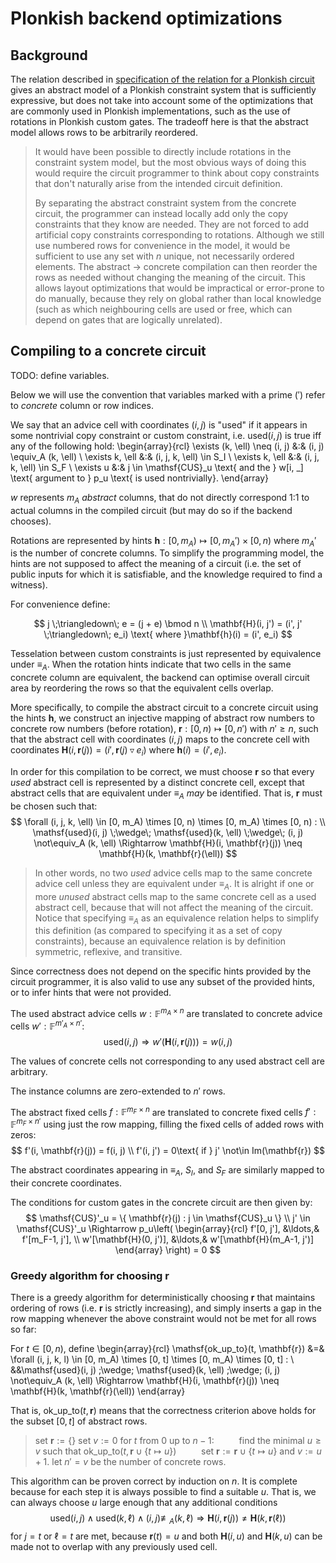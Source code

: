 # Plonkish backend optimizations

## Background

The relation described in [specification of the relation for a Plonkish circuit](https://github.com/daira/plonk-standard/blob/main/relation.md) gives an abstract model of a Plonkish constraint system that is sufficiently expressive, but does not take into account some of the optimizations that are commonly used in Plonkish implementations, such as the use of rotations in Plonkish custom gates. The tradeoff here is that the abstract model allows rows to be arbitrarily reordered.

> It would have been possible to directly include rotations in the constraint system model, but the most obvious ways of doing this would require the circuit programmer to think about copy constraints that don't naturally arise from the intended circuit definition.
>
> By separating the abstract constraint system from the concrete circuit, the programmer can instead locally add only the copy constraints that they know are needed. They are not forced to add artificial copy constraints corresponding to rotations. Although we still use numbered rows for convenience in the model, it would be sufficient to use any set with $n$ unique, not necessarily ordered elements. The abstract $\rightarrow$ concrete compilation can then reorder the rows as needed without changing the meaning of the circuit. This allows layout optimizations that would be impractical or error-prone to do manually, because they rely on global rather than local knowledge (such as which neighbouring cells are used or free, which can depend on gates that are logically unrelated).

## Compiling to a concrete circuit

TODO: define variables.

Below we will use the convention that variables marked with a prime ($'$) refer to *concrete* column or row indices.

We say that an advice cell with coordinates $(i, j)$ is "used" if it appears in some nontrivial copy constraint or custom constraint, i.e. $\mathsf{used}(i, j)$ is true iff any of the following hold:
\begin{array}{rcl}
\exists (k, \ell) \neq (i, j) &:& (i, j) \equiv_A (k, \ell) \\
\exists k, \ell &:& (i, j, k, \ell) \in S_I \\
\exists k, \ell &:& (i, j, k, \ell) \in S_F \\
\exists u &:& j \in \mathsf{CUS}_u \text{ and the } w[i, \_] \text{ argument to } p_u \text{ is used nontrivially}.
\end{array}

$w$ represents $m_A$ _abstract_ columns, that do not directly correspond 1:1 to actual columns in the compiled circuit (but may do so if the backend chooses).

Rotations are represented by hints $\mathbf{h} : [0,m_A) \mapsto [0,m_A') \times [0,n)$ where $m_A'$ is the number of concrete columns. To simplify the programming model, the hints are not supposed to affect the meaning of a circuit (i.e. the set of public inputs for which it is satisfiable, and the knowledge required to find a witness).

For convenience define:

$$
j \;\triangledown\; e = (j + e) \bmod n \\
\mathbf{H}(i, j') = (i', j' \;\triangledown\; e_i) \text{ where }\mathbf{h}(i) = (i', e_i)
$$

Tesselation between custom constraints is just represented by equivalence under $\equiv_A$. When the rotation hints indicate that two cells in the same concrete column are equivalent, the backend can optimise overall circuit area by reordering the rows so that the equivalent cells overlap.

More specifically, to compile the abstract circuit to a concrete circuit using the hints $\mathbf{h}$, we construct an injective mapping of abstract row numbers to concrete row numbers (before rotation), $\mathbf{r} : [0, n) \mapsto [0, n')$ with $n' \geq n$, such that the abstract cell with coordinates $(i, j)$ maps to the concrete cell with coordinates $\mathbf{H}(i, \mathbf{r}(j)) = (i', \mathbf{r}(j) \;\triangledown\; e_i)$ where $\mathbf{h}(i) = (i', e_i)$.

In order for this compilation to be correct, we must choose $\mathbf{r}$ so that every *used* abstract cell is represented by a distinct concrete cell, except that abstract cells that are equivalent under $\equiv_A$ *may* be identified. That is, $\mathbf{r}$ must be chosen such that:
$$
\forall (i, j, k, \ell) \in [0, m_A) \times [0, n) \times [0, m_A) \times [0, n) : \\
\mathsf{used}(i, j) \;\wedge\; \mathsf{used}(k, \ell) \;\wedge\; (i, j) \not\equiv_A (k, \ell) \Rightarrow \mathbf{H}(i, \mathbf{r}(j)) \neq \mathbf{H}(k, \mathbf{r}(\ell))
$$

> In other words, no two *used* advice cells map to the same concrete advice cell unless they are equivalent under $\equiv_A$. It is alright if one or more *unused* abstract cells map to the same concrete cell as a used abstract cell, because that will not affect the meaning of the circuit. Notice that specifying $\equiv_A$ as an equivalence relation helps to simplify this definition (as compared to specifying it as a set of copy constraints), because an equivalence relation is by definition symmetric, reflexive, and transitive.

Since correctness does not depend on the specific hints provided by the circuit programmer, it is also valid to use any subset of the provided hints, or to infer hints that were not provided.

The used abstract advice cells $w : \mathbb{F}^{m_A \times n}$ are translated to concrete advice cells $w' : \mathbb{F}^{m'_A \times n'}$:
$$
\mathsf{used}(i, j) \Rightarrow w'(\mathbf{H}(i, \mathbf{r}(j))) = w(i, j)
$$

The values of concrete cells not corresponding to any used abstract cell are arbitrary.

The instance columns are zero-extended to $n'$ rows.

The abstract fixed cells $f : \mathbb{F}^{m_F \times n}$ are translated to concrete fixed cells $f' : \mathbb{F}^{m_F \times n'}$ using just the row mapping, filling the fixed cells of added rows with zeros:
$$
f'(i, \mathbf{r}(j)) = f(i, j) \\
f'(i, j') = 0\text{ if } j' \not\in Im(\mathbf{r})
$$

The abstract coordinates appearing in $\equiv_A$, $S_I$, and $S_F$ are similarly mapped to their concrete coordinates.

The conditions for custom gates in the concrete circuit are then given by:
$$
\mathsf{CUS}'_u = \{ \mathbf{r}(j) : j \in \mathsf{CUS}_u \} \\
j' \in \mathsf{CUS}'_u \Rightarrow p_u\left( \begin{array}{rcl}
f'[0, j'], &\ldots,& f'[m_F-1, j'], \\
w'[\mathbf{H}(0, j')], &\ldots,& w'[\mathbf{H}(m_A-1, j')]
\end{array}
\right) = 0
$$

### Greedy algorithm for choosing $\mathbf{r}$

There is a greedy algorithm for deterministically choosing $\mathbf{r}$ that maintains ordering of rows (i.e. $\mathbf{r}$ is strictly increasing), and simply inserts a gap in the row mapping whenever the above constraint would not be met for all rows so far:

For $t \in [0, n)$, define
\begin{array}{rcl}
\mathsf{ok\_up\_to}(t, \mathbf{r}) &=& \forall (i, j, k, l) \in [0, m_A) \times [0, t] \times [0, m_A) \times [0, t] : \\
&&\mathsf{used}(i, j) \;\wedge\; \mathsf{used}(k, \ell) \;\wedge\; (i, j) \not\equiv_A (k, \ell) \Rightarrow \mathbf{H}(i, \mathbf{r}(j)) \neq \mathbf{H}(k, \mathbf{r}(\ell))
\end{array}

That is, $\mathsf{ok\_up\_to}(t, \mathbf{r})$ means that the correctness criterion above holds for the subset $[0, t]$ of abstract rows.

> set $\mathbf{r} := \{\}$
> set $v := 0$
> for $t$ from $0$ up to $n-1$:
> $\hspace{2em}$ find the minimal $u \geq v$ such that $\mathsf{ok\_up\_to}(t, \mathbf{r} \cup \{t \mapsto u\})$
> $\hspace{2em}$ set $\mathbf{r} := \mathbf{r} \cup \{t \mapsto u\}$ and $v := u+1$.
> let $n' = v$ be the number of concrete rows.

This algorithm can be proven correct by induction on $n$. It is complete because for each step it is always possible to find a suitable $u$. That is, we can always choose $u$ large enough that any additional conditions $$
\mathsf{used}(i, j) \;\wedge\; \mathsf{used}(k, \ell) \;\wedge\; (i, j) \not\equiv_A (k, \ell) \Rightarrow \mathbf{H}(i, \mathbf{r}(j)) \neq \mathbf{H}(k, \mathbf{r}(\ell))
$$ for $j = t$ or $\ell = t$ are met, because $\mathbf{r}(t) = u$ and both $\mathbf{H}(i, u)$ and $\mathbf{H}(k, u)$ can be made not to overlap with any previously used cell.
